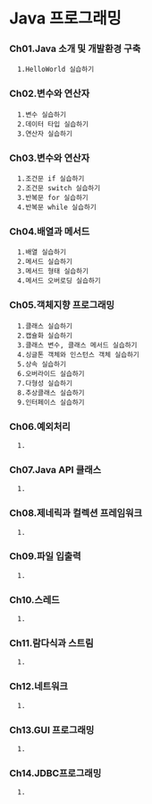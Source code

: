 # Java 프로그래밍 
### Ch01.Java 소개 및 개발환경 구축
```
  1.HelloWorld 실습하기
```

### Ch02.변수와 연산자
```
  1.변수 실습하기
  2.데이터 타입 실습하기
  3.연산자 실습하기
```

### Ch03.변수와 연산자
```
  1.조건문 if 실습하기
  2.조건문 switch 실습하기
  3.반복문 for 실습하기
  4.반복문 while 실습하기
```

### Ch04.배열과 메서드
```
  1.배열 실습하기
  2.메서드 실습하기
  3.메서드 형태 실습하기
  4.메서드 오버로딩 실습하기
```

### Ch05.객체지향 프로그래밍
```
  1.클래스 실습하기
  2.캡슐화 실습하기
  3.클래스 변수, 클래스 메서드 실습하기
  4.싱글톤 객체와 인스턴스 객체 실습하기
  5.상속 실습하기
  6.오버라이드 실습하기
  7.다형성 실습하기
  8.추상클래스 실습하기
  9.인터페이스 실습하기
```

### Ch06.예외처리
```
  1.
```

### Ch07.Java API 클래스
```
  1.
```

### Ch08.제네릭과 컬렉션 프레임워크
```
  1.
```

### Ch09.파일 입출력
```
  1.
```

### Ch10.스레드
```
  1.
```

### Ch11.람다식과 스트림
```
  1.
```

### Ch12.네트워크
```
  1.
```

### Ch13.GUI 프로그래밍
```
  1.
```

### Ch14.JDBC프로그래밍
```
  1.
```
